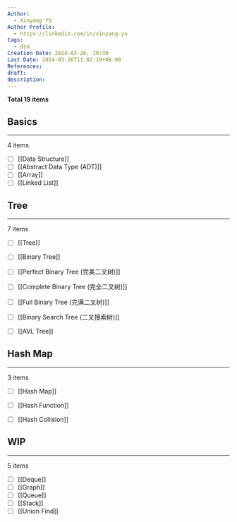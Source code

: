 ```yaml
---
Author:
  - Xinyang YU
Author Profile:
  - https://linkedin.com/in/xinyang-yu
tags:
  - dsa
Creation Date: 2024-03-26, 10:30
Last Date: 2024-03-26T11:02:10+08:00
References: 
draft: 
description: 
---
```

**Total 19 items**

## Basics
---
4 items

- [ ] [[Data Structure]]
- [ ] [[Abstract Data Type (ADT)]]
- [ ] [[Array]]
- [ ] [[Linked List]]

## Tree
---
7 items

- [ ] [[Tree]]
- [ ] [[Binary Tree]]
- [ ] [[Perfect Binary Tree (完美二叉树)]]
- [ ] [[Complete Binary Tree (完全二叉树)]]
- [ ] [[Full Binary Tree (完满二叉树)]]
- [ ] [[Binary Search Tree (二叉搜索树)]]
- [ ] [[AVL Tree]]


## Hash Map
---
3 items

- [ ] [[Hash Map]]
- [ ] [[Hash Function]]
- [ ] [[Hash Collision]]



## WIP
---
5 items

- [ ] [[Deque]]
- [ ] [[Graph]]
- [ ] [[Queue]]
- [ ] [[Stack]]
- [ ] [[Union Find]]
